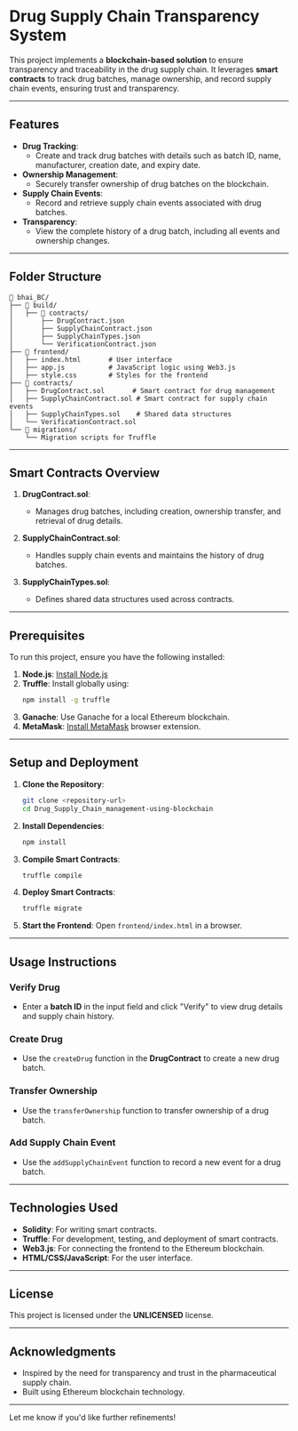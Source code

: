 

# Drug Supply Chain Transparency System

This project implements a **blockchain-based solution** to ensure transparency and traceability in the drug supply chain. It leverages **smart contracts** to track drug batches, manage ownership, and record supply chain events, ensuring trust and transparency.

---

## Features

- **Drug Tracking**: 
  - Create and track drug batches with details such as batch ID, name, manufacturer, creation date, and expiry date.
- **Ownership Management**: 
  - Securely transfer ownership of drug batches on the blockchain.
- **Supply Chain Events**: 
  - Record and retrieve supply chain events associated with drug batches.
- **Transparency**: 
  - View the complete history of a drug batch, including all events and ownership changes.

---

## Folder Structure

```plaintext
📂 bhai_BC/
├── 📂 build/
│   ├── 📂 contracts/
│       ├── DrugContract.json
│       ├── SupplyChainContract.json
│       ├── SupplyChainTypes.json
│       └── VerificationContract.json
├── 📂 frontend/
│   ├── index.html       # User interface
│   ├── app.js           # JavaScript logic using Web3.js
│   ├── style.css        # Styles for the frontend
├── 📂 contracts/
│   ├── DrugContract.sol       # Smart contract for drug management
│   ├── SupplyChainContract.sol # Smart contract for supply chain events
│   ├── SupplyChainTypes.sol    # Shared data structures
│   └── VerificationContract.sol
└── 📂 migrations/
    └── Migration scripts for Truffle
```

---

## Smart Contracts Overview

1. **DrugContract.sol**:
   - Manages drug batches, including creation, ownership transfer, and retrieval of drug details.
   
2. **SupplyChainContract.sol**:
   - Handles supply chain events and maintains the history of drug batches.

3. **SupplyChainTypes.sol**:
   - Defines shared data structures used across contracts.

---

## Prerequisites

To run this project, ensure you have the following installed:

1. **Node.js**: [Install Node.js](https://nodejs.org/)
2. **Truffle**: Install globally using:
   ```bash
   npm install -g truffle
   ```
3. **Ganache**: Use Ganache for a local Ethereum blockchain.
4. **MetaMask**: [Install MetaMask](https://metamask.io/) browser extension.

---

## Setup and Deployment

1. **Clone the Repository**:
   ```bash
   git clone <repository-url>
   cd Drug_Supply_Chain_management-using-blockchain
   ```

2. **Install Dependencies**:
   ```bash
   npm install
   ```

3. **Compile Smart Contracts**:
   ```bash
   truffle compile
   ```

4. **Deploy Smart Contracts**:
   ```bash
   truffle migrate
   ```

5. **Start the Frontend**:
   Open `frontend/index.html` in a browser.

---

## Usage Instructions

### Verify Drug
- Enter a **batch ID** in the input field and click "Verify" to view drug details and supply chain history.

### Create Drug
- Use the `createDrug` function in the **DrugContract** to create a new drug batch.

### Transfer Ownership
- Use the `transferOwnership` function to transfer ownership of a drug batch.

### Add Supply Chain Event
- Use the `addSupplyChainEvent` function to record a new event for a drug batch.

---

## Technologies Used

- **Solidity**: For writing smart contracts.
- **Truffle**: For development, testing, and deployment of smart contracts.
- **Web3.js**: For connecting the frontend to the Ethereum blockchain.
- **HTML/CSS/JavaScript**: For the user interface.

---

## License

This project is licensed under the **UNLICENSED** license.

---

## Acknowledgments

- Inspired by the need for transparency and trust in the pharmaceutical supply chain.
- Built using Ethereum blockchain technology.

---

Let me know if you'd like further refinements!
